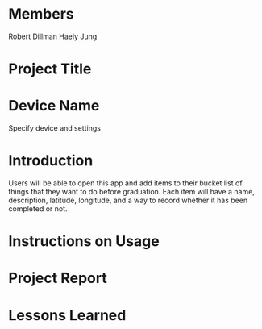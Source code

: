 # Members
Robert Dillman
Haely Jung

# Project Title

# Device Name
Specify device and settings

# Introduction
Users will be able to open this app and add items to their bucket list of things that they want to do before graduation.
Each item will have a name, description, latitude, longitude, and a way to record whether it has been completed or not.

# Instructions on Usage

# Project Report

# Lessons Learned
